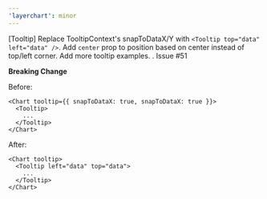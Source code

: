 ```yaml
---
'layerchart': minor
---
```


[Tooltip] Replace TooltipContext's snapToDataX/Y with `<Tooltip top="data" left="data" />`. Add `center` prop to position based on center instead of top/left corner. Add more tooltip examples. . Issue #51

**Breaking Change**

Before:
```svelte
<Chart tooltip={{ snapToDataX: true, snapToDataX: true }}>
  <Tooltip>
    ... 
  </Tooltip>
</Chart>
```

After:
```svelte
<Chart tooltip>
  <Tooltip left="data" top="data">
    ... 
  </Tooltip>
</Chart>
```

